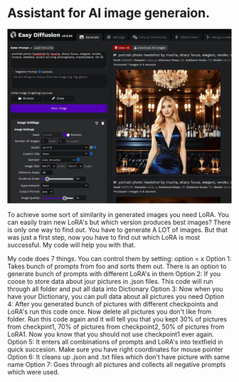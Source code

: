 # Assistant for AI image generaion.

![Easy Diffusion Screen](https://github.com/Skoteinos1/easydif/blob/main/easydif.jpg) 

To achieve some sort of similarity in generated images you need LoRA. You can easily train new LoRA's but which version produces best images? There is only one way to find out. You have to generate A LOT of images. But that was just a first step, now you have to find out which LoRA is most successful. My code will help you with that.

My code does 7 things. You can control them by setting: option = x
Option 1: Takes bunch of prompts from foo and sorts them out. There is an option to generate bunch of prompts with different LoRA's in them
Option 2: If you coose to store data about jour pictures in .json files. This code will run through all folder and put all data into Dictionary
Option 3: Now when you have your Dictionary, you can pull data about all pictures you need
Option 4: After you generated bunch of pictures with different checkpoints and LoRA's run this code once. Now delete all pictures you don't like from folder. 
          Run this code again and it will tell you that you kept 30% of pictures from checkpint1, 70% of pictures from checkpoint2, 50% of pictures from LoRA1.
          Now you know that you should not use checkpoint1 ever again.
Option 5: It enters all combinations of prompts and LoRA's into textfield in quick succesion. Make sure you have right coordinates for mouse pointer
Option 6: It cleans up .json and .txt files which don't have picture with same name
Option 7: Goes through all pictures and collects all negative prompts which were used.



